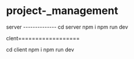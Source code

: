 # project-_management
  server --------------
cd server
  npm i 
  npm run dev


  clent==================

  cd client
  npm i
  npm run dev 